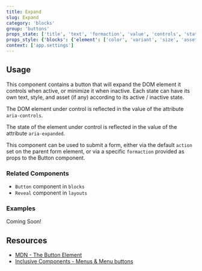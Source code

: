 ```yaml
---
title: Expand
slug: Expand
category: 'blocks'
group: 'buttons'
props_state: ['title', 'text', 'formaction', 'value', 'controls', 'states']
props_style: {'blocks': {'element': ['color', 'variant', 'size', 'asset', 'shape']}}
context: ['app.settings']
---
```


## Usage

This component contains a button that will expand the DOM element it controls when active, or minimize it when inactive. Each state can have its own text, style, and asset (if any) according to its active / inactive state.

The DOM element under control is reflected in the value of the attribute `aria-controls`.

The state of the element under control is reflected in the value of the attribute `aria-expanded`.

This component can be used to submit a form, either via the default `action` set on the parent form element, or via a specific `formaction` provided as props to the Button component.

### Related Components

- `Button` component in `blocks`
- `Reveal` component in `layouts`

### Examples

<p class="feedback bare emoji:default">Coming Soon!</p>

## Resources

- [MDN - The Button Element](https://developer.mozilla.org/en-US/docs/Web/HTML/Element/button)
- [Inclusive Components - Menus & Menu buttons](https://inclusive-components.design/menus-menu-buttons/)
